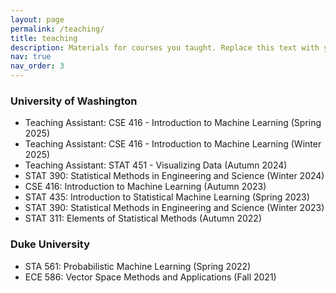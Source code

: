 ```yaml
---
layout: page
permalink: /teaching/
title: teaching
description: Materials for courses you taught. Replace this text with your description.
nav: true
nav_order: 3
---
```


### University of Washington
- Teaching Assistant: CSE 416 - Introduction to Machine Learning (Spring 2025)
- Teaching Assistant: CSE 416 - Introduction to Machine Learning (Winter 2025)
- Teaching Assistant: STAT 451 - Visualizing Data (Autumn 2024)
- STAT 390: Statistical Methods in Engineering and Science (Winter 2024)
- CSE 416: Introduction to Machine Learning (Autumn 2023)
- STAT 435: Introduction to Statistical Machine Learning (Spring 2023)
- STAT 390: Statistical Methods in Engineering and Science (Winter 2023)
- STAT 311: Elements of Statistical Methods (Autumn 2022)

### Duke University
- STA 561: Probabilistic Machine Learning (Spring 2022)
- ECE 586: Vector Space Methods and Applications (Fall 2021)